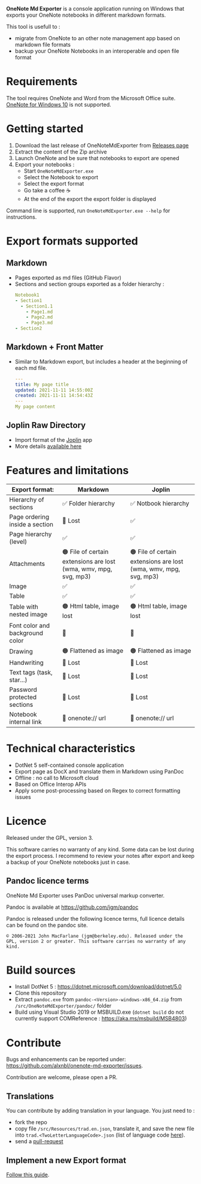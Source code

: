 **OneNote Md Exporter** is a console application running on Windows that exports your OneNote notebooks in different markdown formats.

This tool is usefull to :
* migrate from OneNote to an other note management app based on markdown file formats
* backup your OneNote Notebooks in an interoperable and open file format
  
# Requirements

The tool requires OneNote and Word from the Microsoft Office suite. 
[OneNote for Windows 10](https://www.microsoft.com/en-us/p/onenote-for-windows-10/9wzdncrfhvjl) is not supported.

# Getting started

1. Download the last release of OneNoteMdExporter from [Releases page](https://github.com/alxnbl/onenote-md-exporter/releases)
2. Extract the content of the Zip archive
3. Launch OneNote and be sure that notebooks to export are opened
4. Export your notebooks :
   * Start `OneNoteMdExporter.exe`
   * Select the Notebook to export
   * Select the export format
   * Go take a coffee ☕
   * At the end of the export the export folder is displayed

Command line is supported, run `OneNoteMdExporter.exe --help` for instructions.

# Export formats supported

## Markdown

* Pages exported as md files (GitHub Flavor)
* Sections and section groups exported as a folder hierarchy :
   ```yaml
   Notebook1
   - Section1
     - Section1.1
       - Page1.md
       - Page2.md
       - Page3.md
   - Section2
   ```

## Markdown + Front Matter

* Similar to Markdown export, but includes a header at the beginning of each md file.
    ```yaml
    ---
    title: My page title
    updated: 2021-11-11 14:55:00Z
    created: 2021-11-11 14:54:43Z
    ---
    My page content
    ```

## Joplin Raw Directory

* Import format of the  [Joplin](https://github.com/laurent22/joplin) app
* More details [available here](/doc/migration-to-joplin.md)

# Features and limitations

| Export format: | Markdown | Joplin |
| --- | --- | --- |
| Hierarchy of sections | ✅ Folder hierarchy | ✅ Notbook hierarchy |
| Page ordering inside a section | 🔴 Lost | ✅ |
| Page hierarchy (level) | ✅ | ✅ |
| Attachments  | 🟠 File of certain extensions are lost (wma, wmv, mpg, svg, mp3)  | 🟠 File of certain extensions are lost (wma, wmv, mpg, svg, mp3) |
| Image  | ✅ | ✅ |
| Table  | ✅ | ✅ |
| Table with nested image  | 🟠 Html table, image lost | 🟠 Html table, image lost |
| Font color and background color  | 🔴 | 🔴 |
| Drawing | 🟠 Flattened as image | 🟠 Flattened as image |
| Handwriting  | 🔴 Lost | 🔴 Lost |
| Text tags (task, star...)  | 🔴 Lost | 🔴 Lost |
| Password protected sections | 🔴 Lost | 🔴 Lost |
| Notebook internal link | 🔴 onenote:// url | 🔴 onenote:// url |

# Technical characteristics

* DotNet 5 self-contained console application
* Export page as DocX and translate them in Markdown using PanDoc
* Offline : no call to Microsoft cloud
* Based on Office Interop APIs
* Apply some post-processing based on Regex to correct formatting issues

# Licence

Released under the GPL, version 3.

This software carries no warranty of any kind. Some data can be lost during the export process. I recommend to review your notes after export and keep a backup of your OneNote notebooks just in case.

## Pandoc licence terms

OneNote Md Exporter uses PanDoc universal markup converter.

Pandoc is available at https://github.com/jgm/pandoc

Pandoc is released under the following licence terms, full licence details can be found on the pandoc site.
```
© 2006-2021 John MacFarlane (jgm@berkeley.edu). Released under the GPL, version 2 or greater. This software carries no warranty of any kind.
```

# Build sources

* Install DotNet 5 : https://dotnet.microsoft.com/download/dotnet/5.0
* Clone this repository
* Extract `pandoc.exe` from `pandoc-<Version>-windows-x86_64.zip` from `/src/OneNoteMdExporter/pandoc/` folder
* Build using Visual Studio 2019 or MSBUILD.exe (`dotnet build` do not currently support COMReference : https://aka.ms/msbuild/MSB4803) 

# Contribute

Bugs and enhancements can be reported under: https://github.com/alxnbl/onenote-md-exporter/issues.

Contribution are welcome, please open a PR.

## Translations

You can contribute by adding translation in your language. You just need to :
* fork the repo
* copy file `/src/Resources/trad.en.json`, translate it, and save the new file into `trad.<TwoLetterLanguageCode>.json`  (list of language code [here](https://en.wikipedia.org/wiki/List_of_ISO_3166_country_codes)).
* send a [pull-request](https://docs.github.com/en/github/collaborating-with-issues-and-pull-requests/creating-a-pull-request) 

## Implement a new Export format

[Follow this guide](/doc/add-an-export-format.md).
